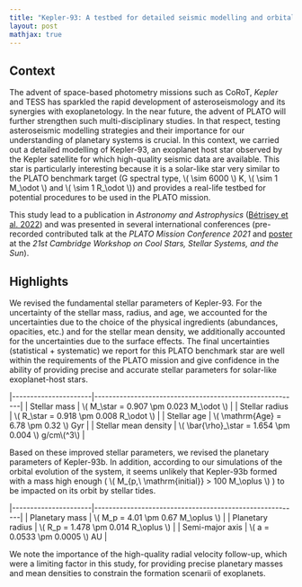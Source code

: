```yaml
---
title: "Kepler-93: A testbed for detailed seismic modelling and orbital evolution of super-Earths around solar-like stars"
layout: post
mathjax: true
---
```


## Context

The advent of space-based photometry missions such as CoRoT, *Kepler* and TESS has sparkled the rapid development of asteroseismology and its synergies with exoplanetology. In the near future, the advent of PLATO will further strengthen such multi-disciplinary studies. In that respect, testing asteroseismic modelling strategies and their importance for our understanding of planetary systems is crucial. In this context, we carried out a detailed modelling of Kepler-93, an exoplanet host star observed by the Kepler satellite for which high-quality seismic data are available. This star is particularly interesting because it is a solar-like star very similar to the PLATO benchmark target (G spectral type, \\( \sim 6000 \\) K, \\( \sim 1 M_\odot \\) and \\( \sim 1 R_\odot \\)) and provides a real-life testbed for potential procedures to be used in the PLATO mission.

This study lead to a publication in *Astronomy and Astrophysics* ([Bétrisey et al. 2022](https://ui.adsabs.harvard.edu/abs/2022A%26A...659A..56B/abstract)) and was presented in several international conferences (pre-recorded contributed talk at the *PLATO Mission Conference 2021* and [poster](https://zenodo.org/record/7347403#.ZHcTWOxBz6A) at the *21st Cambridge Workshop on Cool Stars, Stellar Systems, and the Sun*).

## Highlights

We revised the fundamental stellar parameters of Kepler-93. For the uncertainty of the stellar mass, radius, and age, we accounted for the uncertainties due to the choice of the physical ingredients (abundances, opacities, etc.) and for the stellar mean density, we additionally accounted for the uncertainties due to the surface effects. The final uncertainties (statistical + systematic) we report for this PLATO benchmark star are well within the requirements of the PLATO mission and give confidence in the ability of providing precise and accurate stellar parameters for solar-like exoplanet-host stars. 

|----------------------|---------------------------------------------------------|
| Stellar mass         | \\( M_\star = 0.907 \pm 0.023 M_\odot \\)               |
| Stellar radius       | \\( R_\star = 0.918 \pm 0.008 R_\odot \\)               |
| Stellar age          | \\( \mathrm{Age} = 6.78 \pm 0.32 \\) Gyr                |
| Stellar mean density | \\( \bar{\rho}_\star = 1.654 \pm 0.004 \\) g/cm\\(^3\\) |

Based on these improved stellar parameters, we revised the planetary parameters of Kepler-93b. In addition, according to our simulations of the orbital evolution of the system, it seems unlikely that Kepler-93b formed with a mass high enough ( \\( M_{p,\ \mathrm{initial}} > 100 M_\oplus \\) ) to be impacted on its orbit by stellar tides.

|----------------------|---------------------------------------------------------|
| Planetary mass       | \\( M_p = 4.01 \pm 0.67 M_\oplus \\)                    |
| Planetary radius     | \\( R_p = 1.478 \pm 0.014 R_\oplus \\)                  |
| Semi-major axis      | \\( a = 0.0533 \pm 0.0005 \\) AU                        |


We note the importance of the high-quality radial velocity follow-up, which were a limiting factor in this study, for providing precise planetary masses and mean densities to constrain the formation scenarii of exoplanets.

